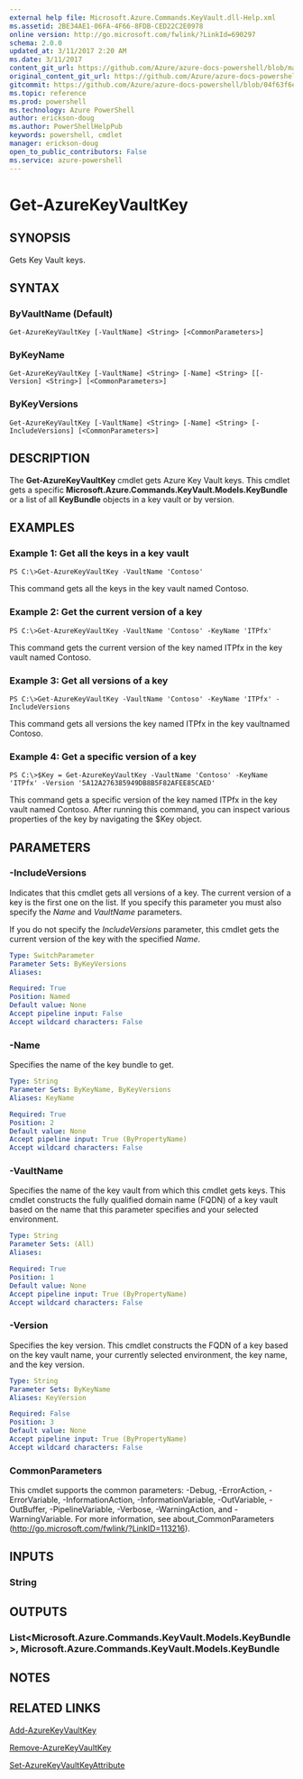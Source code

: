 ```yaml
---
external help file: Microsoft.Azure.Commands.KeyVault.dll-Help.xml
ms.assetid: 2BE34AE1-06FA-4F66-8FDB-CED22C2E0978
online version: http://go.microsoft.com/fwlink/?LinkId=690297
schema: 2.0.0
updated_at: 3/11/2017 2:20 AM
ms.date: 3/11/2017
content_git_url: https://github.com/Azure/azure-docs-powershell/blob/master/azureps-cmdlets-docs/ResourceManager/AzureRM.KeyVault/v2.7.0/Get-AzureKeyVaultKey.md
original_content_git_url: https://github.com/Azure/azure-docs-powershell/blob/master/azureps-cmdlets-docs/ResourceManager/AzureRM.KeyVault/v2.7.0/Get-AzureKeyVaultKey.md
gitcommit: https://github.com/Azure/azure-docs-powershell/blob/04f63f6e685743ace2c57eb157574e34e8610b1c/azureps-cmdlets-docs/ResourceManager/AzureRM.KeyVault/v2.7.0/Get-AzureKeyVaultKey.md
ms.topic: reference
ms.prod: powershell
ms.technology: Azure PowerShell
author: erickson-doug
ms.author: PowerShellHelpPub
keywords: powershell, cmdlet
manager: erickson-doug
open_to_public_contributors: False
ms.service: azure-powershell
---
```


# Get-AzureKeyVaultKey

## SYNOPSIS
Gets Key Vault keys.

## SYNTAX

### ByVaultName (Default)
```
Get-AzureKeyVaultKey [-VaultName] <String> [<CommonParameters>]
```

### ByKeyName
```
Get-AzureKeyVaultKey [-VaultName] <String> [-Name] <String> [[-Version] <String>] [<CommonParameters>]
```

### ByKeyVersions
```
Get-AzureKeyVaultKey [-VaultName] <String> [-Name] <String> [-IncludeVersions] [<CommonParameters>]
```

## DESCRIPTION
The **Get-AzureKeyVaultKey** cmdlet gets Azure Key Vault keys.
This cmdlet gets a specific **Microsoft.Azure.Commands.KeyVault.Models.KeyBundle** or a list of all **KeyBundle** objects in a key vault or by version.

## EXAMPLES

### Example 1: Get all the keys in a key vault
```
PS C:\>Get-AzureKeyVaultKey -VaultName 'Contoso'
```

This command gets all the keys in the key vault named Contoso.

### Example 2: Get the current version of a key
```
PS C:\>Get-AzureKeyVaultKey -VaultName 'Contoso' -KeyName 'ITPfx'
```

This command gets the current version of the key named ITPfx in the key vault named Contoso.

### Example 3: Get all versions of a key
```
PS C:\>Get-AzureKeyVaultKey -VaultName 'Contoso' -KeyName 'ITPfx' -IncludeVersions
```

This command gets all versions the key named ITPfx in the key vaultnamed Contoso.

### Example 4: Get a specific version of a key
```
PS C:\>$Key = Get-AzureKeyVaultKey -VaultName 'Contoso' -KeyName 'ITPfx' -Version '5A12A276385949DB8B5F82AFEE85CAED'
```

This command gets a specific version of the key named ITPfx in the key vault named Contoso.
After running this command, you can inspect various properties of the key by navigating the $Key object.

## PARAMETERS

### -IncludeVersions
Indicates that this cmdlet gets all versions of a key.
The current version of a key is the first one on the list.
If you specify this parameter you must also specify the *Name* and *VaultName* parameters.

If you do not specify the *IncludeVersions* parameter, this cmdlet gets the current version of the key with the specified *Name*.

```yaml
Type: SwitchParameter
Parameter Sets: ByKeyVersions
Aliases: 

Required: True
Position: Named
Default value: None
Accept pipeline input: False
Accept wildcard characters: False
```

### -Name
Specifies the name of the key bundle to get.

```yaml
Type: String
Parameter Sets: ByKeyName, ByKeyVersions
Aliases: KeyName

Required: True
Position: 2
Default value: None
Accept pipeline input: True (ByPropertyName)
Accept wildcard characters: False
```

### -VaultName
Specifies the name of the key vault from which this cmdlet gets keys.
This cmdlet constructs the fully qualified domain name (FQDN) of a key vault based on the name that this parameter specifies and your selected environment.

```yaml
Type: String
Parameter Sets: (All)
Aliases: 

Required: True
Position: 1
Default value: None
Accept pipeline input: True (ByPropertyName)
Accept wildcard characters: False
```

### -Version
Specifies the key version.
This cmdlet constructs the FQDN of a key based on the key vault name, your currently selected environment, the key name, and the key version.

```yaml
Type: String
Parameter Sets: ByKeyName
Aliases: KeyVersion

Required: False
Position: 3
Default value: None
Accept pipeline input: True (ByPropertyName)
Accept wildcard characters: False
```

### CommonParameters
This cmdlet supports the common parameters: -Debug, -ErrorAction, -ErrorVariable, -InformationAction, -InformationVariable, -OutVariable, -OutBuffer, -PipelineVariable, -Verbose, -WarningAction, and -WarningVariable. For more information, see about_CommonParameters (http://go.microsoft.com/fwlink/?LinkID=113216).

## INPUTS

### String

## OUTPUTS

### List<Microsoft.Azure.Commands.KeyVault.Models.KeyBundle>, Microsoft.Azure.Commands.KeyVault.Models.KeyBundle

## NOTES

## RELATED LINKS

[Add-AzureKeyVaultKey](xref:ResourceManager/AzureRM.KeyVault/v2.7.0/Add-AzureKeyVaultKey.md)

[Remove-AzureKeyVaultKey](xref:ResourceManager/AzureRM.KeyVault/v2.7.0/Remove-AzureKeyVaultKey.md)

[Set-AzureKeyVaultKeyAttribute](xref:ResourceManager/AzureRM.KeyVault/v2.7.0/Set-AzureKeyVaultKeyAttribute.md)


